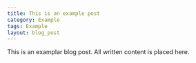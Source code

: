 ```yaml
---
title: This is an example post
category: Example
tags: Example
layout: blog_post
---
```


This is an examplar blog post. All written content is placed here.
